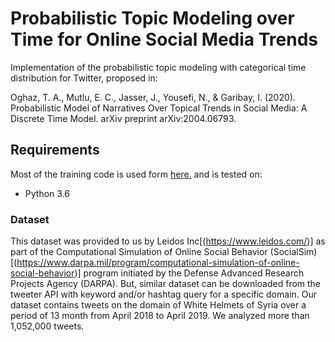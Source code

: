 # Probabilistic Topic Modeling over Time for Online Social Media Trends

Implementation of the probabilistic topic modeling with categorical time distribution for Twitter, proposed in:

Oghaz, T. A., Mutlu, E. C., Jasser, J., Yousefi, N., & Garibay, I. (2020). Probabilistic Model of Narratives Over Topical Trends in Social Media: A Discrete Time Model. arXiv preprint arXiv:2004.06793.

## Requirements

Most of the training code is used form [here.](https://github.com/ahmaurya/topics_over_time) and is tested on:
- Python 3.6

### Dataset
This dataset was provided to us by Leidos Inc[(https://www.leidos.com/)] as part of the Computational Simulation of Online Social Behavior (SocialSim)[(https://www.darpa.mil/program/computational-simulation-of-online-social-behavior)] program initiated by the Defense Advanced Research Projects Agency (DARPA). But, similar dataset can be downloaded from the tweeter API with keyword and/or hashtag query for a specific domain. Our dataset contains tweets on the domain of White Helmets of Syria over a period of 13 month from April 2018 to April 2019. We analyzed more than 1,052,000 tweets. 
